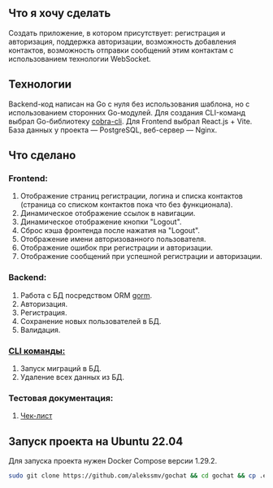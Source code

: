 <h2>Что я хочу сделать</h2>
<p>Создать приложение, в котором присутствует: регистрация и авторизация, поддержка авторизации, возможность добавления контактов, возможность отправки сообщений этим контактам с использованием технологии WebSocket.</p>
<h2>Технологии</h2>
<p>Backend-код написан на Go с нуля без использования шаблона, но с использованием сторонних Go-модулей. Для создания CLI-команд выбрал Go-библиотеку <a href="https://github.com/spf13/cobra">cobra-cli</a>. Для Frontend выбрал React.js + Vite. База данных у проекта — PostgreSQL, веб-сервер — Nginx.</p>
<h2>Что сделано</h2>
<h3>Frontend:</h3>
<ol>
  <li>Отображение страниц регистрации, логина и списка контактов (страница со списком контактов пока что без функционала).</li>
  <li>Динамическое отображение ссылок в навигации.</li>
  <li>Динамическое отображение кнопки "Logout".</li>
  <li>Сброс кэша фронтенда после нажатия на "Logout".</li>
  <li>Отображение имени авторизованного пользователя.</li>
  <li>Отображение ошибок при регистрации и авторизации.</li>
  <li>Отображение сообщений при успешной регистрации и авторизации.</li>
</ol>
<h3>Backend:</h3>
<ol>
  <li>Работа с БД посредством ORM <a href="https://github.com/go-gorm/gorm">gorm</a>.</li>
  <li>Авторизация.</li>
  <li>Регистрация.</li>
  <li>Сохранение новых пользователей в БД.</li>
  <li>Валидация.</li>
</ol>
<h3><a href="https://github.com/alekssmv/gochat/tree/main/Cli">CLI команды:</a></h3>
<ol>
  <li>Запуск миграций в БД.</li>
  <li>Удаление всех данных из БД.</li>
</ol>
<h3>Тестовая документация:</h3>
<ol>
  <li><a href="https://docs.google.com/spreadsheets/d/1j8t9UMbRxWT9KtvN-fLcNyhz7qGfPgp8y7wH0q3xWBM/edit?usp=sharing">Чек-лист</a></li>
</ol>
<h2>Запуск проекта на Ubuntu 22.04</h2>
<p>Для запуска проекта нужен Docker Compose версии 1.29.2.</p>

```bash
sudo git clone https://github.com/alekssmv/gochat && cd gochat && cp .env.example .env && sudo docker-compose up --build
